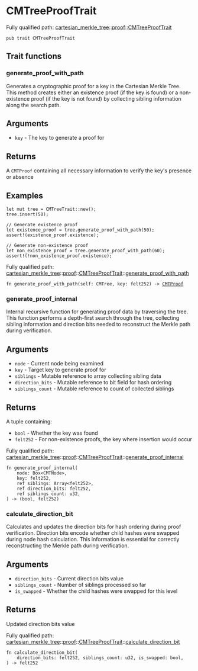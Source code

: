 # CMTreeProofTrait

Fully qualified path: [cartesian_merkle_tree](./cartesian_merkle_tree.md)::[proof](./cartesian_merkle_tree-proof.md)::[CMTreeProofTrait](./cartesian_merkle_tree-proof-CMTreeProofTrait.md)

<pre><code class="language-cairo">pub trait CMTreeProofTrait</code></pre>

## Trait functions

### generate_proof_with_path

Generates a cryptographic proof for a key in the Cartesian Merkle Tree.
This method creates either an existence proof (if the key is found) or a non-existence
proof (if the key is not found) by collecting sibling information along the search path.
## Arguments

- `key` - The key to generate a proof for
## Returns

A `CMTProof` containing all necessary information to verify the key's presence or absence
## Examples

```cairo
let mut tree = CMTreeTrait::new();
tree.insert(50);

// Generate existence proof
let existence_proof = tree.generate_proof_with_path(50);
assert!(existence_proof.existence);

// Generate non-existence proof
let non_existence_proof = tree.generate_proof_with_path(60);
assert!(!non_existence_proof.existence);
```

Fully qualified path: [cartesian_merkle_tree](./cartesian_merkle_tree.md)::[proof](./cartesian_merkle_tree-proof.md)::[CMTreeProofTrait](./cartesian_merkle_tree-proof-CMTreeProofTrait.md)::[generate_proof_with_path](./cartesian_merkle_tree-proof-CMTreeProofTrait.md#generate_proof_with_path)

<pre><code class="language-cairo">fn generate_proof_with_path(self: CMTree, key: felt252) -&gt; <a href="cartesian_merkle_tree-proof-CMTProof.html">CMTProof</a></code></pre>


### generate_proof_internal

Internal recursive function for generating proof data by traversing the tree.
This function performs a depth-first search through the tree, collecting sibling
information and direction bits needed to reconstruct the Merkle path during verification.
## Arguments

- `node` - Current node being examined
- `key` - Target key to generate proof for
- `siblings` - Mutable reference to array collecting sibling data
- `direction_bits` - Mutable reference to bit field for hash ordering
- `siblings_count` - Mutable reference to count of collected siblings
## Returns

A tuple containing:
- `bool` - Whether the key was found
- `felt252` - For non-existence proofs, the key where insertion would occur

Fully qualified path: [cartesian_merkle_tree](./cartesian_merkle_tree.md)::[proof](./cartesian_merkle_tree-proof.md)::[CMTreeProofTrait](./cartesian_merkle_tree-proof-CMTreeProofTrait.md)::[generate_proof_internal](./cartesian_merkle_tree-proof-CMTreeProofTrait.md#generate_proof_internal)

<pre><code class="language-cairo">fn generate_proof_internal(
    node: Box&lt;CMTNode&gt;,
    key: felt252,
    ref siblings: Array&lt;felt252&gt;,
    ref direction_bits: felt252,
    ref siblings_count: u32,
) -&gt; (bool, felt252)</code></pre>


### calculate_direction_bit

Calculates and updates the direction bits for hash ordering during proof verification.
Direction bits encode whether child hashes were swapped during node hash calculation.
This information is essential for correctly reconstructing the Merkle path during
verification.
## Arguments

- `direction_bits` - Current direction bits value
- `siblings_count` - Number of siblings processed so far
- `is_swapped` - Whether the child hashes were swapped for this level
## Returns

Updated direction bits value

Fully qualified path: [cartesian_merkle_tree](./cartesian_merkle_tree.md)::[proof](./cartesian_merkle_tree-proof.md)::[CMTreeProofTrait](./cartesian_merkle_tree-proof-CMTreeProofTrait.md)::[calculate_direction_bit](./cartesian_merkle_tree-proof-CMTreeProofTrait.md#calculate_direction_bit)

<pre><code class="language-cairo">fn calculate_direction_bit(
    direction_bits: felt252, siblings_count: u32, is_swapped: bool,
) -&gt; felt252</code></pre>


